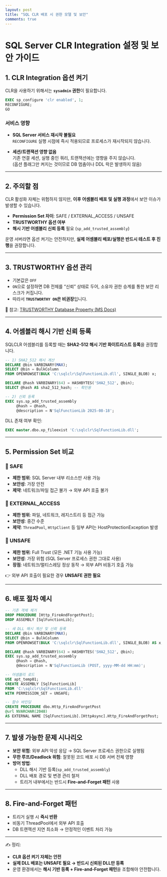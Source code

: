 ```yaml
---
layout: post
title: "SQL CLR 배포 시 권한 모델 및 보안"
comments: true
---
```


# SQL Server CLR Integration 설정 및 보안 가이드

## 1. CLR Integration 옵션 켜기

CLR을 사용하기 위해서는 **`sysadmin` 권한**이 필요합니다.

```sql
EXEC sp_configure 'clr enabled', 1;
RECONFIGURE;
GO
```

### 서비스 영향

- **SQL Server 서비스 재시작 불필요**  
  `RECONFIGURE` 실행 시점에 즉시 적용되므로 프로세스가 재시작되지 않습니다.

- **세션/트랜잭션 영향 없음**  
  기존 연결 세션, 실행 중인 쿼리, 트랜잭션에는 영향을 주지 않습니다.  
  (옵션 플래그만 켜지는 것이므로 DB 멈춤이나 DDL 락은 발생하지 않음)

---

## 2. 주의할 점

CLR 활성화 자체는 위험하지 않지만, **이후 어셈블리 배포 및 실행 과정**에서 보안 이슈가 발생할 수 있습니다.

- **Permission Set 차이**: SAFE / EXTERNAL_ACCESS / UNSAFE
- **TRUSTWORTHY 옵션 여부**
- **해시 기반 어셈블리 신뢰 등록** 필요 (`sp_add_trusted_assembly`)

운영 서버라면 옵션 켜기는 안전하지만, **실제 어셈블리 배포/실행은 반드시 테스트 후 진행**을 권장합니다.

---

## 3. TRUSTWORTHY 옵션 관리

- 기본값은 `OFF`
- `ON`으로 설정하면 DB 전체를 “신뢰” 상태로 두어, 소유자 권한 승계를 통한 보안 리스크가 커집니다.
- 따라서 **`TRUSTWORTHY ON`은 비권장**입니다.

🔗 참고: [TRUSTWORTHY Database Property (MS Docs)](https://learn.microsoft.com/ko-kr/sql/relational-databases/security/trustworthy-database-property?view=sql-server-ver17)

---

## 4. 어셈블리 해시 기반 신뢰 등록

SQLCLR 어셈블리를 등록할 때는 **SHA2-512 해시 기반 화이트리스트 등록**을 권장합니다.

```sql
-- 1) SHA2_512 해시 계산
DECLARE @bin VARBINARY(MAX);
SELECT @bin = BulkColumn
FROM OPENROWSET(BULK 'C:\sqlclr\SqlFunctionLib.dll', SINGLE_BLOB) x;

DECLARE @hash VARBINARY(64) = HASHBYTES('SHA2_512', @bin);
SELECT @hash AS sha2_512_hash; -- 확인용

-- 2) 신뢰 등록
EXEC sys.sp_add_trusted_assembly
     @hash = @hash,
     @description = N'SqlFunctionLib 2025-08-18';
```

DLL 존재 여부 확인:

```sql
EXEC master.dbo.xp_fileexist 'C:\sqlclr\SqlFunctionLib.dll';
```

---

## 5. Permission Set 비교

### 🔹 SAFE
- **제한 범위**: SQL Server 내부 리소스만 사용 가능
- **보안성**: 가장 안전
- **제약**: 네트워크/파일 접근 불가 → 외부 API 호출 불가

### 🔹 EXTERNAL_ACCESS
- **제한 범위**: 파일, 네트워크, 레지스트리 등 접근 가능
- **보안성**: 중간 수준
- **제약**: `ThreadPool`, `HttpClient` 등 일부 API는 HostProtectionException 발생

### 🔹 UNSAFE
- **제한 범위**: Full Trust (모든 .NET 기능 사용 가능)
- **보안성**: 가장 위험 (SQL Server 프로세스 권한 그대로 사용)
- **장점**: 네트워크/멀티스레딩 정상 동작 → 외부 API 비동기 호출 가능

👉 외부 API 호출이 필요한 경우 **UNSAFE 권한 필요**

---

## 6. 배포 절차 예시

```sql
-- 기존 객체 제거
DROP PROCEDURE [Http_FireAndForgetPost];
DROP ASSEMBLY [SqlFunctionLib];

-- 새 DLL 해시 계산 및 신뢰 등록
DECLARE @bin VARBINARY(MAX);
SELECT @bin = BulkColumn
FROM OPENROWSET(BULK 'C:\sqlclr\SqlFunctionLib.dll', SINGLE_BLOB) AS x;

DECLARE @hash VARBINARY(64) = HASHBYTES('SHA2_512', @bin);
EXEC sys.sp_add_trusted_assembly
     @hash = @hash,
     @description = N'SqlFunctionLib (POST, yyyy-MM-dd HH:mm)';

-- 어셈블리 로드
USE apt_temp01;
CREATE ASSEMBLY [SqlFunctionLib]
FROM 'C:\sqlclr\SqlFunctionLib.dll'
WITH PERMISSION_SET = UNSAFE;

-- 함수 바인딩
CREATE PROCEDURE dbo.Http_FireAndForgetPost
@url NVARCHAR(2048)
AS EXTERNAL NAME [SqlFunctionLib].[HttpAsync].Http_FireAndForgetPost;
```

---

## 7. 발생 가능한 문제 시나리오

- **보안 위험**: 외부 API 악성 응답 → SQL Server 프로세스 권한으로 실행됨
- **무한 루프/Deadlock 위험**: 잘못된 코드 배포 시 DB 서버 전체 영향
- **방어 방법**:
    - DLL 해시 기반 등록(`sp_add_trusted_assembly`)
    - DLL 배포 경로 및 변경 관리 철저
    - 트리거 내부에서는 반드시 **Fire-and-Forget 패턴** 사용

---

## 8. Fire-and-Forget 패턴

- 트리거 실행 시 **즉시 반환**
- 비동기 ThreadPool에서 외부 API 호출
- DB 트랜잭션 지연 최소화 → 안정적인 이벤트 처리 가능

---

✍️ 정리:
- **CLR 옵션 켜기 자체는 안전**
- **실제 DLL 배포는 UNSAFE 필요 → 반드시 신뢰된 DLL만 등록**
- 운영 환경에서는 **해시 기반 등록 + Fire-and-Forget 패턴**을 조합해야 안전합니다.
